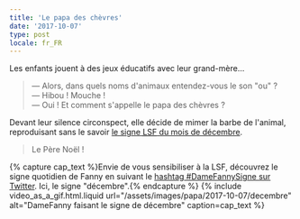 ```yaml
---
title: 'Le papa des chèvres'
date: '2017-10-07'
type: post
locale: fr_FR
---
```


Les enfants jouent à des jeux éducatifs avec leur grand-mère…

<!-- more -->

> — Alors, dans quels noms d'animaux entendez-vous le son "ou" ?  
> — Hibou ! Mouche !  
> — Oui ! Et comment s'appelle le papa des chèvres ?

Devant leur silence circonspect, elle décide de mimer la barbe de l'animal, reproduisant sans le savoir [le signe <abbr title="Langue des Signe Française">LSF</abbr> du mois de décembre](https://www.elix-lsf.fr/spip.php?page=signes&id_article=151775).

> Le Père Noël !

{% capture cap_text %}Envie de vous sensibiliser à la LSF, découvrez le signe quotidien de Fanny en suivant le <a href="https://twitter.com/hashtag/damefannysigne?src=hash">hashtag #DameFannySigne sur Twitter</a>. Ici, le signe "décembre".{% endcapture %}
{% include video_as_a_gif.html.liquid
url="/assets/images/papa/2017-10-07/decembre"
alt="DameFanny faisant le signe de décembre"
caption=cap_text
%}
